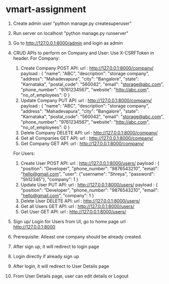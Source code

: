 # vmart-assignment

1. Create admin user "python manage.py createsuperuser" 
2. Run server on localhost "python manage.py runserver"
3. Go to  http://127.0.0.1:8000/admin and login as admin
4. CRUD APIs to perform on Company and User:
    Use X-CSRFToken in header.
    For Company:
    1. Create Company POST API:
       url : http://127.0.0.1:8000/company/
       payload : {
          "name": "ABC",
          "description": "storage company",
          "address": "Mahadevapura",
          "city": "Bangalore",
          "state": "Karnataka",
          "postal_code": "560042",
          "email": "storage@abc.com",
          "phone_number": "9761234567",
          "website": "http://abc.com",
          "no_of_employees": 0
       }
    2. Update Company PUT API:
       url : http://127.0.0.1:8000/company/<id>
       payload : {
          "name": "ABC",
          "description": "storage company",
          "address": "Mahadevapura",
          "city": "Bangalore",
          "state": "Karnataka",
          "postal_code": "560042",
          "email": "storage@abc.com",
          "phone_number": "9761234567",
          "website": "http://abc.com",
          "no_of_employees": 0
       }
    3. Delete Company DELETE API:
       url : http://127.0.0.1:8000/company/<id>
    4. Get all Companies GET API:
       url : http://127.0.0.1:8000/company/
    5. Get Company GET API:
       url : http://127.0.0.1:8000/company/<id>

    For Users:
    1. Create User POST API:
       url : http://127.0.0.1:8000/users/
       payload : {
          "position": "Developer",
          "phone_number": "9876543210",
          "email": "hello@gmail.com",
          "user": {"username": "Shreya", "password": "Sh12345"},
          "company": 1
       }
    2. Update User PUT API:
       url : http://127.0.0.1:8000/users/<id>
       payload : {
          "position": "Developer",
          "phone_number": "9876543210",
          "email": "hello@gmail.com",
          "company": 1
       }
    3. Delete User DELETE API:
       url : http://127.0.0.1:8000/users/<id>
    4. Get all Users GET API:
       url : http://127.0.0.1:8000/users/
    5. Get User GET API:
       url : http://127.0.0.1:8000/users/<id>

5. Sign up/ Login for Users from UI, go to home page url http://127.0.0.1:8000
6. Prerequisite: Atleast one company should be already created.
7. After sign up, it will redirect to login page
8. Login directly if already sign up 
9. After login, it will redirect to User Details page
10. From User Details page, user can edit details or Logout
        

